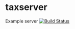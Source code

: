 # taxserver
Example server [![Build Status](https://travis-ci.com/taxcalcs/taxserver.svg?branch=master)](https://travis-ci.com/taxcalcs/taxserver)
